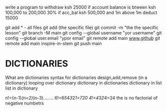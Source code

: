 write a program to withdraw ksh 25000 if account balance is btween ksh 100,000 to 200,000
30% if acc_bal ksh 500,000 and 1m
above 1m deduct 15000

git add * - all files
git add (the specific file)
git commit -m "the the specific lesson"
git branch -M main
git config --global username "yor username"
git config --global user.email "ypor email"
git remote add main www.github
git remote add main inspire-in-stem
git push main

# DICTIONARIES
What are dictionaries
syntax for dictionaries
design,add,remove (in a dictionary)
looping over dictionary
dictionary in dictionaries
dictionary in list
list in dictionary


n!=(n-1)*(n=2)*(n-3)........
6!=6*5*4*3*2*1=720
4!=4*3*2*4=24
the is no factorial of negative numbetrs






